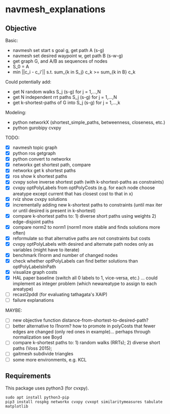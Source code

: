 # navmesh_explanations

## Objective

Basic:
- navmesh set start s goal g, get path A (s-g)
- navmesh set desired waypoint w, get path B (s-w-g)
- get graph G, and A/B as sequences of nodes
- S_0 = A
- min ||c_i - c_i'||  s.t.  sum_{k in S_j} c_k >= sum_{k in B} c_k

Could potentially add:
- get N random walks S_j (s-g) for j = 1,...,N
- get N independent rrt paths S_j (s-g) for j = 1,...,N
- get k-shortest-paths of G into S_j (s-g) for j = 1,...,k

Modeling:
- python networkX (shortest_simple_paths, betweenness, closeness, etc.)
- python gurobipy cvxpy

TODO:
- [x] navmesh topic graph
- [x] python ros getgraph
- [x] python convert to networkx
- [x] networkx get shortest path, compare
- [x] networkx get k shortest paths
- [x] ros show k shortest paths
- [x] cvxpy solve inverse shortest path (with k-shortest-paths as constraints)
- [x] cvxpy optPolyLabels from optPolyCosts (e.g. for each node choose areatype except current that has closest cost to that in x)
- [x] rviz show cvxpy solutions
- [x] incrementally adding new k-shortest paths to constraints (until max iter or until desired is present in k-shortest)
- [x] compare k-shortest paths to: 1) diverse short paths using weights 2) edge-disjoint paths
- [x] compare norm2 to norm1 (norm1 more stable and finds solutions more often)
- [x] reformulate so that alternative paths are not constraints but costs
- [x] cvxpy optPolyLabels with desired and alternate path nodes only as variables (might have to iterate)
- [x] benchmark l1norm and number of changed nodes
- [x] check whether optPolyLabels can find better solutions than optPolyLabelsInPath
- [x] visualize graph costs
- [x] HAL paper baseline (switch all 0 labels to 1, vice-versa, etc.) ... could implement as integer problem (which newareatype to assign to each areatype)
- [ ] recast2pddl (for evaluating tathagata's XAIP)
- [ ] failure explanations

MAYBE:
- [ ] new objective function distance-from-shortest-to-desired-path?
- [ ] better alternative to l1norm? how to promote in polyCosts that fewer edges are changed (only red ones in example)... perhaps through normalization see Boyd
- [ ] compare k-shortest paths to: 1) random walks (RRTs); 2) diverse short paths (Voss 2015);
- [ ] gaitmesh subdivide triangles
- [ ] some more environments, e.g. KCL

## Requirements

This package uses python3 (for cvxpy).

```
sudo apt install python3-pip
pip3 install rospkg networkx cvxpy cvxopt similaritymeasures tabulate matplotlib
```

